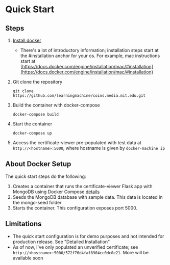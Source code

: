 Quick Start
===========

Steps
-----

1. [Install docker](https://docs.docker.com/engine/installation)
    - There's a lot of introductory information; installation steps start at the #installation anchor for your os. For
example, mac instructions start at [https://docs.docker.com/engine/installation/mac/#installation](https://docs.docker.com/engine/installation/mac/#installation)

2. Git clone the repository

    `git clone https://github.com/learningmachine/coins.media.mit.edu.git`

3. Build the container with docker-compose

    `docker-compose build`

4. Start the container

    `docker-compose up`

5. Access the certificate-viewer pre-populated with test data at `http://<hostname>:5000`, where hostname is given by
    `docker-machine ip`


About Docker Setup
------------------
The quick start steps do the following:

1. Creates a container that runs the certificate-viewer Flask app with MongoDB using Docker Compose [details](http://containertutorials.com/docker-compose/flask-mongo-compose.html)
2. Seeds the MongoDB database with sample data. This data is located in the mongo-seed folder
3. Starts the container. This configuration exposes port 5000.


Limitations
-----------
- The quick start configuration is for demo purposes and not intended for production release. See "Detailed Installation"
- As of now, I've only populated an unverified certificate; see `http://<hostname>:5000/572f76d4faf8904cc0dc0e21`. More
will be available soon

